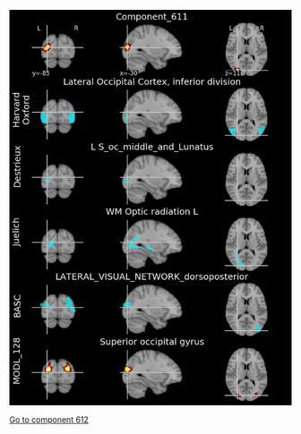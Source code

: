 


![611](preliminary/611.jpg "Component 611")

[Go to component 612](https://parietal-inria.github.io/MODL_atlas/1024/612 "Component 612")